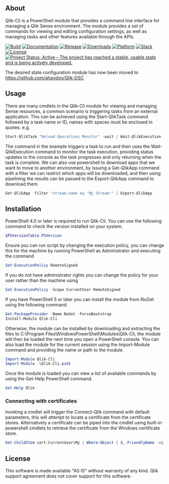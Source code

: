 ## About
Qlik-Cli is a PowerShell module that provides a command line interface for managing a Qlik Sense environment. The module provides a set of commands for viewing and editing configuration settings, as well as managing tasks and other features available through the APIs.

[![Build](https://img.shields.io/circleci/project/github/ahaydon/Qlik-Cli-Windows/master.svg)](https://circleci.com/gh/ahaydon/Qlik-Cli-Windows)
[![Documentation](https://img.shields.io/github/deployments/ahaydon/qlik-cli-windows/github-pages?label=docs)](https://ahaydon.github.io/Qlik-Cli-Windows/)
[![Release](https://img.shields.io/powershellgallery/v/Qlik-Cli.svg?label=release)](https://www.powershellgallery.com/packages/Qlik-Cli)
[![Downloads](https://img.shields.io/powershellgallery/dt/Qlik-Cli.svg?color=blue)](https://www.powershellgallery.com/packages/Qlik-Cli)
[![Platform](https://img.shields.io/powershellgallery/p/qlik-cli)](https://www.powershellgallery.com/packages/Qlik-Cli)
[![Slack](https://img.shields.io/static/v1.svg?message=qlik-branch&label=slack&color=yellow)](https://qlik-branch.slack.com/messages/CBZLDMTTN)
[![License](https://img.shields.io/github/license/ahaydon/Qlik-Cli-Windows.svg)](https://github.com/ahaydon/Qlik-Cli-Windows/blob/master/LICENSE)
[![Project Status: Active – The project has reached a stable, usable state and is being actively developed.](https://www.repostatus.org/badges/latest/active.svg)](https://www.repostatus.org/#active)

The desired state configuration module has now been moved to https://github.com/ahaydon/Qlik-DSC

## Usage
There are many cmdlets in the Qlik-Cli module for viewing and managing Sense resources, a common scenario is triggering tasks from an external application. This can be achieved using the Start-QlikTask command followed by a task name or ID, names with spaces must be enclosed in quotes. e.g.
```powershell
Start-QlikTask "Reload Operations Monitor" -wait | Wait-QlikExecution
```
The command in the example triggers a task to run and then uses the Wait-QlikExecution command to monitor the task execution, providing status updates to the console as the task progresses and only returning when the task is complete.
We can also use powershell to download apps that we want to move to another environment, by issuing a Get-QlikApp command with a filter we can restrict which apps will be downloaded, and then using pipelining the results can be passed to the Export-QlikApp command to download them.
```powershell
Get-QlikApp -filter "stream.name eq 'My Stream'" | Export-QlikApp
```
## Installation
PowerShell 4.0 or later is required to run Qlik-Cli. You can use the following command to check the version installed on your system.
```powershell
$PSVersionTable.PSVersion
```
Ensure you can run script by changing the execution policy, you can change this for the machine by running PowerShell as Administrator and executing the command
```powershell
Set-ExecutionPolicy RemoteSigned
```
If you do not have administrator rights you can change the policy for your user rather than the machine using
```powershell
Set-ExecutionPolicy -Scope CurrentUser RemoteSigned
```
If you have PowerShell 5 or later you can install the module from NuGet using the following command.
```powershell
Get-PackageProvider -Name NuGet -ForceBootstrap
Install-Module Qlik-Cli
```
Otherwise, the module can be installed by downloading and extracting the files to C:\Program Files\WindowsPowerShell\Modules\Qlik-Cli\, the module will then be loaded the next time you open a PowerShell console. You can also load the module for the current session using the Import-Module command and providing the name or path to the module.
```powershell
Import-Module Qlik-Cli
Import-Module .\Qlik-Cli.psd1
```
Once the module is loaded you can view a list of available commands by using the Get-Help PowerShell command.
```powershell
Get-Help Qlik
```
### Connecting with certificates
Invoking a cmdlet will trigger the Connect-Qlik command with default parameters, this will attempt to locate a certificate from the certificate stores. Alternatively a certificate can be piped into the cmdlet using built-in powershell cmdlets to retrieve the certificate from the Windows certificate store.
```powershell
Get-ChildItem cert:CurrentUser\My | Where-Object { $_.FriendlyName -eq 'QlikClient' } | Connect-Qlik sense-central
```
## License
This software is made available "AS IS" without warranty of any kind. Qlik support agreement does not cover support for this software.
